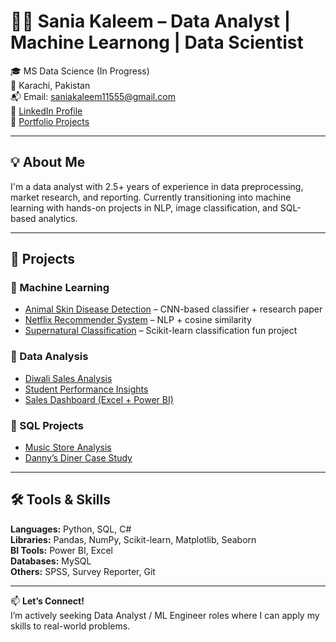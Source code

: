# 👩‍💻 Sania Kaleem – Data Analyst | Machine Learnong | Data Scientist

🎓 MS Data Science (In Progress)  
📍 Karachi, Pakistan  
📬 Email: saniakaleem11555@gmail.com  
🔗 [LinkedIn Profile](https://www.linkedin.com/in/sania-kaleem-089697176/)  
🔗 [Portfolio Projects](https://github.com/saniakaleem?tab=repositories)

---

## 💡 About Me
I'm a data analyst with 2.5+ years of experience in data preprocessing, market research, and reporting. Currently transitioning into machine learning with hands-on projects in NLP, image classification, and SQL-based analytics.

---

## 📁 Projects

### 🔹 Machine Learning
- [Animal Skin Disease Detection](https://github.com/saniakaleem/your-project-link) – CNN-based classifier + research paper
- [Netflix Recommender System](https://github.com/saniakaleem/your-project-link) – NLP + cosine similarity
- [Supernatural Classification](https://github.com/saniakaleem/your-project-link) – Scikit-learn classification fun project

### 🔹 Data Analysis
- [Diwali Sales Analysis](https://github.com/saniakaleem/your-project-link)
- [Student Performance Insights](https://github.com/saniakaleem/your-project-link)
- [Sales Dashboard (Excel + Power BI)](https://github.com/saniakaleem/your-project-link)

### 🔹 SQL Projects
- [Music Store Analysis](https://github.com/saniakaleem/your-project-link)
- [Danny’s Diner Case Study](https://github.com/saniakaleem/your-project-link)

---

## 🛠 Tools & Skills
**Languages:** Python, SQL, C#  
**Libraries:** Pandas, NumPy, Scikit-learn, Matplotlib, Seaborn  
**BI Tools:** Power BI, Excel  
**Databases:** MySQL  
**Others:** SPSS, Survey Reporter, Git

---

📫 **Let’s Connect!**  
I’m actively seeking Data Analyst / ML Engineer roles where I can apply my skills to real-world problems.
